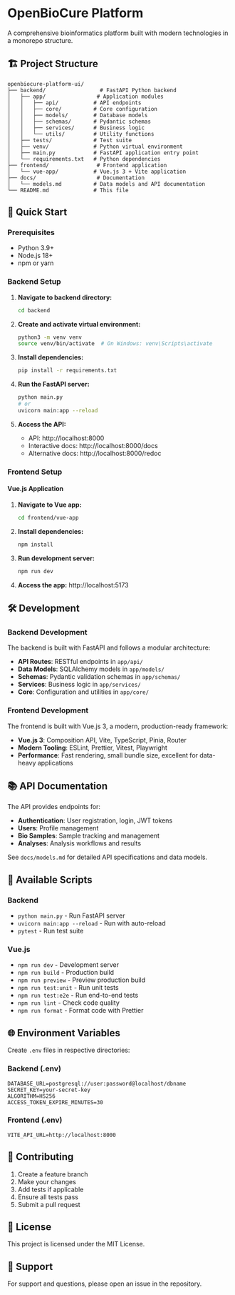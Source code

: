 # OpenBioCure Platform

A comprehensive bioinformatics platform built with modern technologies in a monorepo structure.

## 🏗️ Project Structure

```
openbiocure-platform-ui/
├── backend/                 # FastAPI Python backend
│   ├── app/                # Application modules
│   │   ├── api/           # API endpoints
│   │   ├── core/          # Core configuration
│   │   ├── models/        # Database models
│   │   ├── schemas/       # Pydantic schemas
│   │   ├── services/      # Business logic
│   │   └── utils/         # Utility functions
│   ├── tests/             # Test suite
│   ├── venv/              # Python virtual environment
│   ├── main.py            # FastAPI application entry point
│   └── requirements.txt   # Python dependencies
├── frontend/               # Frontend application
│   └── vue-app/           # Vue.js 3 + Vite application
├── docs/                   # Documentation
│   └── models.md          # Data models and API documentation
└── README.md              # This file
```

## 🚀 Quick Start

### Prerequisites

- Python 3.9+
- Node.js 18+
- npm or yarn

### Backend Setup

1. **Navigate to backend directory:**
   ```bash
   cd backend
   ```

2. **Create and activate virtual environment:**
   ```bash
   python3 -m venv venv
   source venv/bin/activate  # On Windows: venv\Scripts\activate
   ```

3. **Install dependencies:**
   ```bash
   pip install -r requirements.txt
   ```

4. **Run the FastAPI server:**
   ```bash
   python main.py
   # or
   uvicorn main:app --reload
   ```

5. **Access the API:**
   - API: http://localhost:8000
   - Interactive docs: http://localhost:8000/docs
   - Alternative docs: http://localhost:8000/redoc

### Frontend Setup

#### Vue.js Application

1. **Navigate to Vue app:**
   ```bash
   cd frontend/vue-app
   ```

2. **Install dependencies:**
   ```bash
   npm install
   ```

3. **Run development server:**
   ```bash
   npm run dev
   ```

4. **Access the app:** http://localhost:5173

## 🛠️ Development

### Backend Development

The backend is built with FastAPI and follows a modular architecture:

- **API Routes**: RESTful endpoints in `app/api/`
- **Data Models**: SQLAlchemy models in `app/models/`
- **Schemas**: Pydantic validation schemas in `app/schemas/`
- **Services**: Business logic in `app/services/`
- **Core**: Configuration and utilities in `app/core/`

### Frontend Development

The frontend is built with Vue.js 3, a modern, production-ready framework:

- **Vue.js 3**: Composition API, Vite, TypeScript, Pinia, Router
- **Modern Tooling**: ESLint, Prettier, Vitest, Playwright
- **Performance**: Fast rendering, small bundle size, excellent for data-heavy applications

## 📚 API Documentation

The API provides endpoints for:

- **Authentication**: User registration, login, JWT tokens
- **Users**: Profile management
- **Bio Samples**: Sample tracking and management
- **Analyses**: Analysis workflows and results

See `docs/models.md` for detailed API specifications and data models.

## 🔧 Available Scripts

### Backend
- `python main.py` - Run FastAPI server
- `uvicorn main:app --reload` - Run with auto-reload
- `pytest` - Run test suite

### Vue.js
- `npm run dev` - Development server
- `npm run build` - Production build
- `npm run preview` - Preview production build
- `npm run test:unit` - Run unit tests
- `npm run test:e2e` - Run end-to-end tests
- `npm run lint` - Check code quality
- `npm run format` - Format code with Prettier

## 🌐 Environment Variables

Create `.env` files in respective directories:

### Backend (.env)
```env
DATABASE_URL=postgresql://user:password@localhost/dbname
SECRET_KEY=your-secret-key
ALGORITHM=HS256
ACCESS_TOKEN_EXPIRE_MINUTES=30
```

### Frontend (.env)
```env
VITE_API_URL=http://localhost:8000
```

## 📝 Contributing

1. Create a feature branch
2. Make your changes
3. Add tests if applicable
4. Ensure all tests pass
5. Submit a pull request

## 📄 License

This project is licensed under the MIT License.

## 🤝 Support

For support and questions, please open an issue in the repository.
